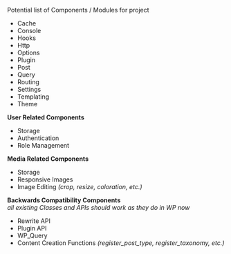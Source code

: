 Potential list of Components / Modules for project
- Cache
- Console
- Hooks
- Http
- Options
- Plugin
- Post
- Query
- Routing
- Settings
- Templating
- Theme
  
__User Related Components__  
- Storage
- Authentication
- Role Management

__Media Related Components__
- Storage
- Responsive Images
- Image Editing _(crop, resize, coloration, etc.)_

__Backwards Compatibility Components__  
_all existing Classes and APIs should work as they do in WP now_  
- Rewrite API
- Plugin API
- WP_Query
- Content Creation Functions _(register_post_type, register_taxonomy, etc.)_
